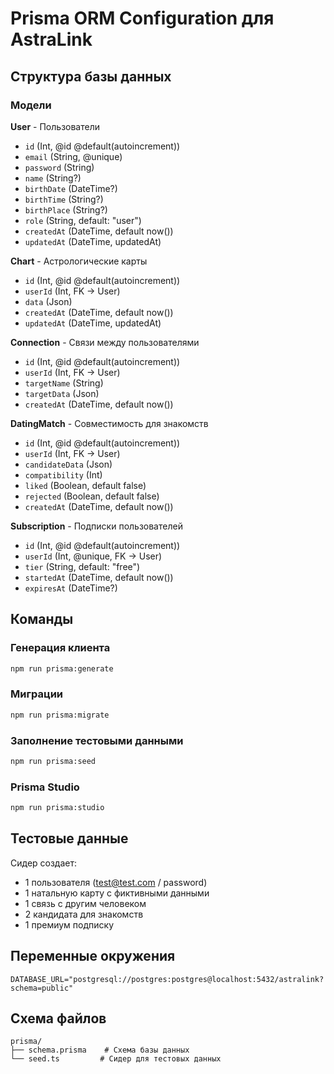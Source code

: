 # Prisma ORM Configuration для AstraLink

## Структура базы данных

### Модели

**User** - Пользователи
- `id` (Int, @id @default(autoincrement))
- `email` (String, @unique)
- `password` (String)
- `name` (String?)
- `birthDate` (DateTime?)
- `birthTime` (String?)
- `birthPlace` (String?)
- `role` (String, default: "user")
- `createdAt` (DateTime, default now())
- `updatedAt` (DateTime, updatedAt)

**Chart** - Астрологические карты
- `id` (Int, @id @default(autoincrement))
- `userId` (Int, FK → User)
- `data` (Json)
- `createdAt` (DateTime, default now())
- `updatedAt` (DateTime, updatedAt)

**Connection** - Связи между пользователями
- `id` (Int, @id @default(autoincrement))
- `userId` (Int, FK → User)
- `targetName` (String)
- `targetData` (Json)
- `createdAt` (DateTime, default now())

**DatingMatch** - Совместимость для знакомств
- `id` (Int, @id @default(autoincrement))
- `userId` (Int, FK → User)
- `candidateData` (Json)
- `compatibility` (Int)
- `liked` (Boolean, default false)
- `rejected` (Boolean, default false)
- `createdAt` (DateTime, default now())

**Subscription** - Подписки пользователей
- `id` (Int, @id @default(autoincrement))
- `userId` (Int, @unique, FK → User)
- `tier` (String, default: "free")
- `startedAt` (DateTime, default now())
- `expiresAt` (DateTime?)

## Команды

### Генерация клиента
```bash
npm run prisma:generate
```

### Миграции
```bash
npm run prisma:migrate
```

### Заполнение тестовыми данными
```bash
npm run prisma:seed
```

### Prisma Studio
```bash
npm run prisma:studio
```

## Тестовые данные

Сидер создает:
- 1 пользователя (test@test.com / password)
- 1 натальную карту с фиктивными данными
- 1 связь с другим человеком
- 2 кандидата для знакомств
- 1 премиум подписку

## Переменные окружения

```env
DATABASE_URL="postgresql://postgres:postgres@localhost:5432/astralink?schema=public"
```

## Схема файлов

```
prisma/
├── schema.prisma    # Схема базы данных
└── seed.ts         # Сидер для тестовых данных
```
